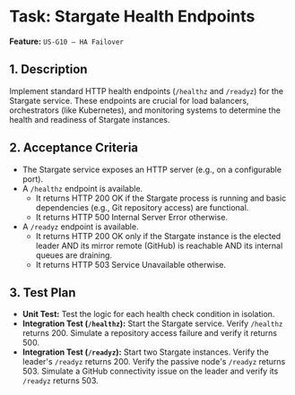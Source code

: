 # Task: Stargate Health Endpoints

**Feature:** `US-G10 — HA Failover`

## 1. Description

Implement standard HTTP health endpoints (`/healthz` and `/readyz`) for the Stargate service. These endpoints are crucial for load balancers, orchestrators (like Kubernetes), and monitoring systems to determine the health and readiness of Stargate instances.

## 2. Acceptance Criteria

- The Stargate service exposes an HTTP server (e.g., on a configurable port).
- A `/healthz` endpoint is available.
  - It returns HTTP 200 OK if the Stargate process is running and basic dependencies (e.g., Git repository access) are functional.
  - It returns HTTP 500 Internal Server Error otherwise.
- A `/readyz` endpoint is available.
  - It returns HTTP 200 OK only if the Stargate instance is the elected leader AND its mirror remote (GitHub) is reachable AND its internal queues are draining.
  - It returns HTTP 503 Service Unavailable otherwise.

## 3. Test Plan

- **Unit Test:** Test the logic for each health check condition in isolation.
- **Integration Test (`/healthz`):** Start the Stargate service. Verify `/healthz` returns 200. Simulate a repository access failure and verify it returns 500.
- **Integration Test (`/readyz`):** Start two Stargate instances. Verify the leader's `/readyz` returns 200. Verify the passive node's `/readyz` returns 503. Simulate a GitHub connectivity issue on the leader and verify its `/readyz` returns 503.
